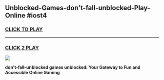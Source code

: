 
## Unblocked-Games-don't-fall-unblocked-Play-Online #iost4
<h3>
<a href="https://news.freeplayer.one?title=don't-fall-unblocked&ref=3">CLICK TO PLAY</a></h3>
<hr>

<h3>
<a href="https://news.freeplayer.one?title=don't-fall-unblocked&ref=3">CLICK 2 PLAY</a>
  
</h3>

<a href="https://news.freeplayer.one?title=don't-fall-unblocked&ref=3"><img src="https://clearcache.store/games.png"></a>


**don't-fall-unblocked games unblocked: Your Gateway to Fun and Accessible Online Gaming**
